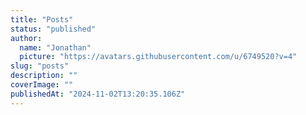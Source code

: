```yaml
---
title: "Posts"
status: "published"
author:
  name: "Jonathan"
  picture: "https://avatars.githubusercontent.com/u/6749520?v=4"
slug: "posts"
description: ""
coverImage: ""
publishedAt: "2024-11-02T13:20:35.106Z"
---
```


